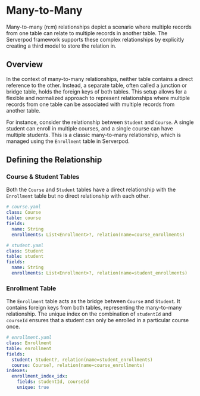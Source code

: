 # Many-to-Many

Many-to-many (n:m) relationships depict a scenario where multiple records from one table can relate to multiple records in another table. The Serverpod framework supports these complex relationships by explicitly creating a third model to store the relation in.

## Overview

In the context of many-to-many relationships, neither table contains a direct reference to the other. Instead, a separate table, often called a junction or bridge table, holds the foreign keys of both tables. This setup allows for a flexible and normalized approach to represent relationships where multiple records from one table can be associated with multiple records from another table.

For instance, consider the relationship between `Student` and `Course`. A single student can enroll in multiple courses, and a single course can have multiple students. This is a classic many-to-many relationship, which is managed using the `Enrollment` table in Serverpod.

## Defining the Relationship

### Course & Student Tables

Both the `Course` and `Student` tables have a direct relationship with the `Enrollment` table but no direct relationship with each other.

```yaml
# course.yaml
class: Course
table: course
fields:
  name: String
  enrollments: List<Enrollment>?, relation(name=course_enrollments)
```

```yaml
# student.yaml
class: Student
table: student
fields:
  name: String
  enrollments: List<Enrollment>?, relation(name=student_enrollments)
```

### Enrollment Table

The `Enrollment` table acts as the bridge between `Course` and `Student`. It contains foreign keys from both tables, representing the many-to-many relationship. The unique index on the combination of `studentId` and `courseId` ensures that a student can only be enrolled in a particular course once.

```yaml
# enrollment.yaml
class: Enrollment
table: enrollment
fields:
  student: Student?, relation(name=student_enrollments)
  course: Course?, relation(name=course_enrollments)
indexes:
  enrollment_index_idx:
    fields: studentId, courseId
    unique: true
```
